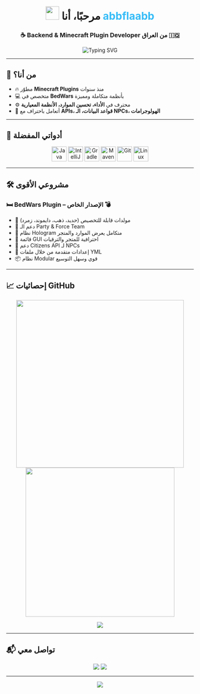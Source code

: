 <h1 align="center">
  <img src="https://media.giphy.com/media/hvRJCLFzcasrR4ia7z/giphy.gif" width="36"/> 
  مرحبًا، أنا <span style="color:#36BCF7;">abbflaabb</span>
</h1>

<h3 align="center">☕ Backend & Minecraft Plugin Developer من العراق 🇮🇶</h3>

<p align="center">
  <img src="https://readme-typing-svg.demolab.com?font=Fira+Code&weight=600&size=22&pause=1000&color=36BCF7&center=true&vCenter=true&width=600&lines=مرحبًا+بكم+في+ملفي+الشخصي!;مطور+Plugins+احترافي+لـ+Minecraft.;أحب+تصميم+أنظمة+قوية+ومستقرة.;دائمًا+أسعى+للتطور+والابتكار+🚀" alt="Typing SVG" />
</p>

---

## 🧠 من أنا؟

- 🔥 مطوّر **Minecraft Plugins** منذ سنوات
- 💻 متخصص في **BedWars** بأنظمة متكاملة ومميزة
- ⚙️ محترف في **الأداء، تحسين الموارد، الأنظمة المعيارية**
- 🔌 أتعامل باحتراف مع **APIs، قواعد البيانات، الـ NPCs، الهولوجرامات**

---

## 🧰 أدواتي المفضلة

<p align="center">
  <img src="https://cdn.jsdelivr.net/gh/devicons/devicon/icons/java/java-original.svg" width="40" height="40" alt="Java" />
  <img src="https://cdn.jsdelivr.net/gh/devicons/devicon/icons/intellij/intellij-original.svg" width="40" height="40" alt="IntelliJ" />
  <img src="https://cdn.jsdelivr.net/gh/devicons/devicon/icons/gradle/gradle-original.svg" width="40" height="40" alt="Gradle" />
  <img src="https://cdn.jsdelivr.net/gh/devicons/devicon/icons/maven/maven-original.svg" width="40" height="40" alt="Maven" />
  <img src="https://cdn.jsdelivr.net/gh/devicons/devicon/icons/git/git-original.svg" width="40" height="40" alt="Git" />
  <img src="https://cdn.jsdelivr.net/gh/devicons/devicon/icons/linux/linux-original.svg" width="40" height="40" alt="Linux" />
</p>

---

## 🛠️ مشروعي الأقوى

### 🛏️ BedWars Plugin – الإصدار الخاص 💣

- 🔄 مولدات قابلة للتخصيص (حديد، ذهب، دايموند، زمرد)
- 👥 دعم الـ Party & Force Team
- 🧠 نظام Hologram متكامل يعرض الموارد والمتجر
- 🛒 قائمة GUI احترافية للمتجر والترقيات
- 🧩 دعم Citizens API لـ NPCs
- 🧪 إعدادات متقدمة من خلال ملفات YML
- 📦 نظام Modular قوي وسهل التوسيع

---

## 📈 إحصائيات GitHub

<p align="center">
  <img src="https://github-readme-stats.vercel.app/api?username=abbflaabb&show_icons=true&theme=tokyonight&border_radius=12" width="450"/>
  <img src="https://github-readme-streak-stats.herokuapp.com/?user=abbflaabb&theme=tokyonight" width="400"/>
</p>

<p align="center">
  <img src="https://github-profile-trophy.vercel.app/?username=abbflaabb&theme=tokyonight&column=6&no-frame=true&margin-w=10" />
</p>

---

## 📬 تواصل معي

<p align="center">
  <a href="mailto:youremail@example.com"><img src="https://img.shields.io/badge/email-D14836?style=for-the-badge&logo=gmail&logoColor=white" /></a>
  <a href="https://discord.com/users/abbflaabb"><img src="https://img.shields.io/badge/Discord-abbflaabb-5865F2?style=for-the-badge&logo=discord&logoColor=white" /></a>
</p>

---

<p align="center">
  <img src="https://capsule-render.vercel.app/api?type=waving&color=36BCF7&height=120&section=footer"/>
</p>
